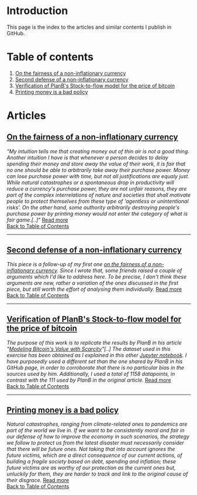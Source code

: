 # Introduction
This page is the index to the articles and similar contents I publish in GitHub.

# Table of contents <a name="toc"></a>
1. [On the fairness of a non-inflationary currency](#art1)
2. [Second defense of a non-inflationary currency](#art2)
3. [Verification of PlanB's Stock-to-flow model for the price of bitcoin](#art3)
4. [Printing money is a bad policy](#art4)

# Articles
## [On the fairness of a non-inflationary currency](https://github.com/raulcano/articles/blob/master/fairness-of-deflationary-currency.md) <a name="art1"></a>


*"My intuition tells me that creating money out of thin air is not a good thing.
Another intuition I have is that whenever a person decides to delay spending their money and store away the value of their work, it is fair that no one should be able to arbitrarily take away their purchase power. Money can lose purchase power with time, but not all justifications are equaly just. While natural catastrophes or a spontaneous drop in productivity will reduce a currency's purchase power, they are not unfair reasons, they are part of the complex interrelations of nature and societies that shall motivate people to protect themselves from these type of 'agentless or unintentional risks'. On the other hand, some authority arbitrarily destroying people's purchase power by printing money would not enter the category of what is fair game.[..]"* [Read more](https://github.com/raulcano/articles/blob/master/fairness-of-deflationary-currency.md)  
[Back to Table of Contents](#toc)

---

## [Second defense of a non-inflationary currency](https://github.com/raulcano/articles/blob/master/second-defense-non-inflationary-currency.md) <a name="art2"></a>
*This piece is a follow-up of my first one [on the fairness of a non-inflationary currency](https://github.com/raulcano/articles/blob/master/fairness-of-deflationary-currency.md).
Since I wrote that, some friends raised a couple of arguments which I'd like to address here. To be precise, I don't think these arguments are new, rather a variation of the ones discussed in the first piece, but still worth the effort of analysing them individually.* [Read more](https://github.com/raulcano/articles/blob/master/second-defense-non-inflationary-currency.md)  
[Back to Table of Contents](#toc)

---

## [Verification of PlanB's Stock-to-flow model for the price of bitcoin](https://github.com/raulcano/bitcoin-analysis/blob/master/btc-analysis.ipynb) <a name="art3"></a>

*The purpose of this work is to replicate the results by PlanB in his article "[Modeling Bitcoin's Value with Scarcity](https://medium.com/@100trillionUSD/modeling-bitcoins-value-with-scarcity-91fa0fc03e25)"[..] The dataset used in this exercise has been obtained as I explained in this other [Jupyter notebook](https://github.com/raulcano/bitcoin-analysis/blob/master/btc-dataset.ipynb). 
I have purposedly used a different set than the one shared by PlanB in his GitHub page, in order to corroborate that there is no particular bias in the sources used by him.
Additionally, I used a total of 1158 datapoints, in contrast with the 111 used by PlanB in the original article.* [Read more](https://github.com/raulcano/bitcoin-analysis/blob/master/btc-analysis.ipynb)  
[Back to Table of Contents](#toc)

---

## [Printing money is a bad policy](https://github.com/raulcano/articles/blob/master/printing-money-bad-policy.md) <a name="art3"></a>

*Natural catastrophes, ranging from climate-related ones to pandemics are part of the world we live in. If we want to be consistently moral and fair in our defense of how to improve the economy in such scenarios, the strategy we follow to protect us from the latest disaster must necessarily consider that there will be future ones. Not taking that into account ignores the future victims, which are a direct consequence of our current actions, of building a fragile society based on debt, spending and inflation; these future victims are as worthy of our protection as the current ones but, unluckily for them, they are harder to track and link to the original cause of their disgrace.* [Read more](https://github.com/raulcano/articles/blob/master/printing-money-bad-policy.md)  
[Back to Table of Contents](#toc)

